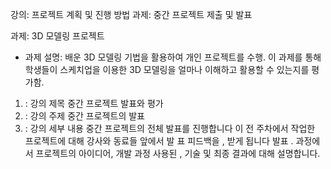 강의: 프로젝트 계획 및 진행 방법
과제: 중간 프로젝트 제출 및 발표 

과제: 3D 모델링 프로젝트
- 과제 설명: 배운 3D 모델링 기법을 활용하여 개인 프로젝트를 수행. 이 과제를 통해 학생들이 스케치업을 이용한 3D 모델링을 얼마나 이해하고 활용할 수 있는지를 평가함. 

1) : 강의 제목 중간 프로젝트 발표와 평가
2) : 강의 주제 중간 프로젝트의 발표
3) : 강의 세부 내용 중간 프로젝트의 전체 발표를 진행합니다 이
전 주차에서 작업한 프로젝트에 대해 강사와 동료들 앞에서 발
표 피드백을 , 받게 됩니다 발표 . 과정에서 프로젝트의 아이디어,
개발 과정 사용된 , 기술 및 최종 결과에 대해 설명합니다. 